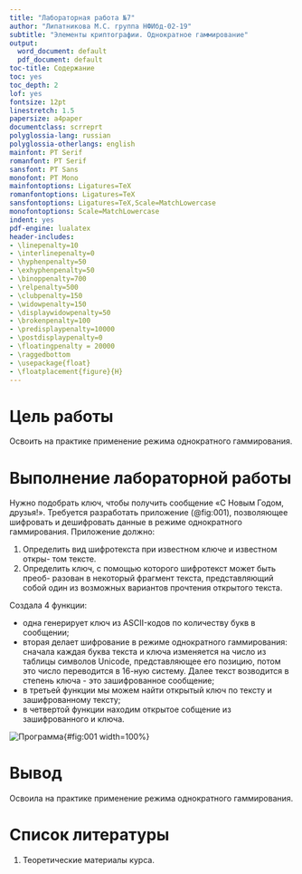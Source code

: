 ```yaml
---
title: "Лабораторная работа №7"
author: "Липатникова М.С. группа НФИбд-02-19"
subtitle: "Элементы криптографии. Однократное гаммирование"
output:
  word_document: default
  pdf_document: default
toc-title: Содержание
toc: yes
toc_depth: 2
lof: yes
fontsize: 12pt
linestretch: 1.5
papersize: a4paper
documentclass: scrreprt
polyglossia-lang: russian
polyglossia-otherlangs: english
mainfont: PT Serif
romanfont: PT Serif
sansfont: PT Sans
monofont: PT Mono
mainfontoptions: Ligatures=TeX
romanfontoptions: Ligatures=TeX
sansfontoptions: Ligatures=TeX,Scale=MatchLowercase
monofontoptions: Scale=MatchLowercase
indent: yes
pdf-engine: lualatex
header-includes:
- \linepenalty=10
- \interlinepenalty=0
- \hyphenpenalty=50
- \exhyphenpenalty=50
- \binoppenalty=700
- \relpenalty=500
- \clubpenalty=150
- \widowpenalty=150
- \displaywidowpenalty=50
- \brokenpenalty=100
- \predisplaypenalty=10000
- \postdisplaypenalty=0
- \floatingpenalty = 20000
- \raggedbottom
- \usepackage{float}
- \floatplacement{figure}{H}
---
```


# Цель работы

Освоить на практике применение режима однократного гаммирования.

# Выполнение лабораторной работы

Нужно подобрать ключ, чтобы получить сообщение «С Новым Годом,
друзья!». Требуется разработать приложение (@fig:001), позволяющее шифровать и
дешифровать данные в режиме однократного гаммирования. Приложение
должно:
1. Определить вид шифротекста при известном ключе и известном откры-
том тексте.
2. Определить ключ, с помощью которого шифротекст может быть преоб-
разован в некоторый фрагмент текста, представляющий собой один из
возможных вариантов прочтения открытого текста.

Создала 4 функции:
- одна генерирует ключ из ASCII-кодов по количеству букв в сообщении;
- вторая делает шифрование в режиме однократного гаммирования: сначала каждая буква текста и ключа изменяется на число из таблицы символов Unicode, представляющее его позицию, потом это число переводится в 16-ную систему. Далее текст возводится в степень ключа - это зашифрованное сообщение;
- в третьей функции мы можем найти открытый ключ по тексту и зашифрованному тексту;
- в четвертой функции находим открытое собщение из зашифрованного и ключа.

![Программа](1.png){#fig:001 width=100%}


# Вывод

Освоила на практике применение режима однократного гаммирования.

# Список литературы

1. Теоретические материалы курса.
